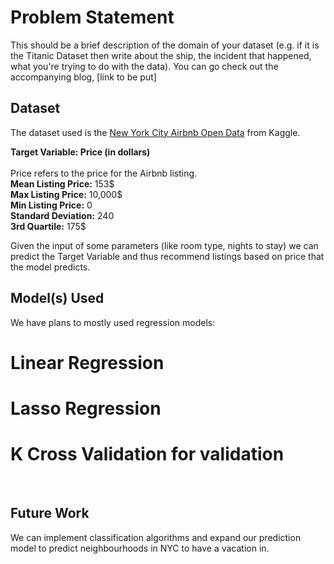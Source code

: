 # Problem Statement 
This should be a brief description of the domain of your dataset (e.g. if it is the Titanic Dataset then write about the ship, the incident that happened, what you're trying to do with the data). You can go check out the accompanying blog, [link to be put]

## Dataset

The dataset used is the [New York City Airbnb Open Data](https://www.kaggle.com/dgomonov/new-york-city-airbnb-open-data) from Kaggle. 

**Target Variable: Price (in dollars)**
<br>
<br>
Price refers to the price for the Airbnb listing.
<br>
**Mean Listing Price:** 153$
<br>
**Max Listing Price:** 10,000$
<br>
**Min Listing Price:** 0
<br>
**Standard Deviation:** 240
<br>
**3rd Quartile:** 175$

Given the input of some parameters (like room type, nights to stay) we can predict the Target Variable and thus recommend listings based on price that the model predicts. 
## Model(s) Used

We have plans to mostly used regression models: 
# Linear Regression 

# Lasso Regression

# K Cross Validation for validation

<br>


## Future Work
We can implement classification algorithms and expand our prediction model to predict neighbourhoods in NYC to have a vacation in.

